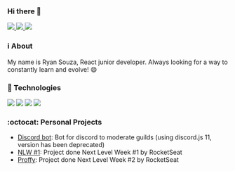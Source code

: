 ### Hi there 👋

<a href="https://twitter.com/intent/user?screen_name=lokidz_">
  <img src="https://img.shields.io/static/v1?label=%3E&message=follow&color=1da1f2&style=flat-square&logo=twitter">
</a>
<a href="https://www.linkedin.com/in/ryan-souza-428a951a5/">
  <img src="https://img.shields.io/static/v1?label=%3E&message=twitch&color=0077b5&style=flat-square&logo=linkedin">
</a>
<a href="https://www.twitch.tv/oglokl">
  <img src="https://img.shields.io/static/v1?label=%3E&message=twitch&color=blueviolet&style=flat-square&logo=twitch">
</a>

### :information_source: About
My name is Ryan Souza, React junior developer. Always looking for a way to constantly learn and evolve! :smile:

### :rocket: Technologies
<img src="https://camo.githubusercontent.com/ba528e2ccbf81d9b553c326f308f3106a377a7f5/68747470733a2f2f696d672e736869656c64732e696f2f62616467652f2d4a6176615363726970742d626c61636b3f7374796c653d666c61742d737175617265266c6f676f3d6a617661736372697074266c696e6b3d68747470733a2f2f6769746875622e636f6d2f4c75697a4361726c6f734162626f74742f"> <img src="https://camo.githubusercontent.com/5df199f897345fd41470993bd6a7cd35fcb0b349/68747470733a2f2f696d672e736869656c64732e696f2f62616467652f2d4e6f64656a732d626c61636b3f7374796c653d666c61742d737175617265266c6f676f3d4e6f64652e6a73266c696e6b3d68747470733a2f2f6769746875622e636f6d2f4c75697a4361726c6f734162626f74742f"> <img src="https://camo.githubusercontent.com/96b6bb93121eb42dc8121b7d152543e77b4d44ea/68747470733a2f2f696d672e736869656c64732e696f2f62616467652f2d52656163742d626c61636b3f7374796c653d666c61742d737175617265266c6f676f3d7265616374266c696e6b3d68747470733a2f2f6769746875622e636f6d2f4c75697a4361726c6f734162626f74742f"> <img src="https://camo.githubusercontent.com/d69e15d36d17ed1f5b65faa3a49f9a60688d3c3b/68747470733a2f2f696d672e736869656c64732e696f2f62616467652f2d506f737467726553514c2d3333363739313f7374796c653d666c61742d737175617265266c6f676f3d706f737467726573716c266c696e6b3d68747470733a2f2f6769746875622e636f6d2f4c75697a4361726c6f734162626f74742f">

### :octocat: Personal Projects
- [Discord bot](https://github.com/LockDzn/Kally):
  Bot for discord to moderate guilds (using discord.js 11, version has been deprecated)
- [NLW #1](https://github.com/LockDzn/next-level-week-01):
  Project done Next Level Week #1 by RocketSeat
- [Proffy](https://github.com/LockDzn/proffy):
  Project done Next Level Week #2 by RocketSeat
